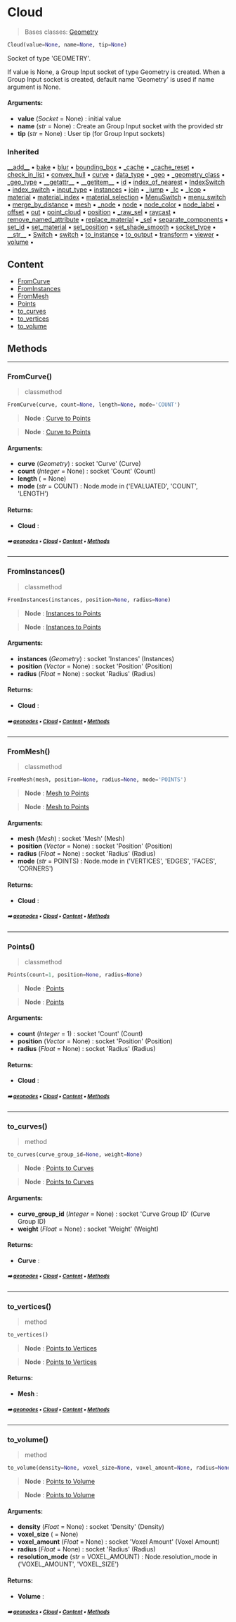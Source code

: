 # Cloud

> Bases classes: [Geometry](geono-geometry.md#geometry)

``` python
Cloud(value=None, name=None, tip=None)
```

Socket of type 'GEOMETRY'.

If value is None, a Group Input socket of type Geometry is created.
When a Group Input socket is created, default name 'Geometry' is used if name argument is None.

#### Arguments:
- **value** (_Socket_ = None) : initial value
- **name** (_str_ = None) : Create an Group Input socket with the provided str
- **tip** (_str_ = None) : User tip (for Group Input sockets)

### Inherited

[\_\_add__](geono-geometry.md#__add__) :black_small_square: [bake](geono-geometry.md#bake) :black_small_square: [blur](geono-socket.md#blur) :black_small_square: [bounding_box](geono-geometry.md#bounding_box) :black_small_square: [\_cache](geono-socke-nodecache.md#_cache) :black_small_square: [\_cache_reset](geono-socke-nodecache.md#_cache_reset) :black_small_square: [check_in_list](geono-socket.md#check_in_list) :black_small_square: [convex_hull](geono-geometry.md#convex_hull) :black_small_square: [curve](geono-geometry.md#curve) :black_small_square: [data_type](geono-socket.md#data_type) :black_small_square: [\_geo](geono-geometry.md#_geo) :black_small_square: [\_geometry_class](geono-socket.md#_geometry_class) :black_small_square: [\_geo_type](geono-geome-geobase.md#_geo_type) :black_small_square: [\_\_getattr__](geono-socket.md#__getattr__) :black_small_square: [\_\_getitem__](geono-geome-geobase.md#__getitem__) :black_small_square: [id](geono-geome-geobase.md#id) :black_small_square: [index_of_nearest](geono-geometry.md#index_of_nearest) :black_small_square: [IndexSwitch](geono-socket.md#indexswitch) :black_small_square: [index_switch](geono-socket.md#index_switch) :black_small_square: [input_type](geono-socket.md#input_type) :black_small_square: [instances](geono-geometry.md#instances) :black_small_square: [join](geono-geometry.md#join) :black_small_square: [\_jump](geono-socket.md#_jump) :black_small_square: [\_lc](geono-socket.md#_lc) :black_small_square: [\_lcop](geono-socket.md#_lcop) :black_small_square: [material](geono-geome-geobase.md#material) :black_small_square: [material_index](geono-geome-geobase.md#material_index) :black_small_square: [material_selection](geono-geome-geobase.md#material_selection) :black_small_square: [MenuSwitch](geono-socket.md#menuswitch) :black_small_square: [menu_switch](geono-socket.md#menu_switch) :black_small_square: [merge_by_distance](geono-geometry.md#merge_by_distance) :black_small_square: [mesh](geono-geometry.md#mesh) :black_small_square: [\_node](geono-geometry.md#_node) :black_small_square: [node](geono-socket.md#node) :black_small_square: [node_color](geono-socket.md#node_color) :black_small_square: [node_label](geono-socket.md#node_label) :black_small_square: [offset](geono-geome-geobase.md#offset) :black_small_square: [out](geono-socket.md#out) :black_small_square: [point_cloud](geono-geometry.md#point_cloud) :black_small_square: [position](geono-geome-geobase.md#position) :black_small_square: [\_raw_sel](geono-geome-geobase.md#_raw_sel) :black_small_square: [raycast](geono-geometry.md#raycast) :black_small_square: [remove_named_attribute](geono-geometry.md#remove_named_attribute) :black_small_square: [replace_material](geono-geome-geobase.md#replace_material) :black_small_square: [\_sel](geono-geome-geobase.md#_sel) :black_small_square: [separate_components](geono-geometry.md#separate_components) :black_small_square: [set_id](geono-geometry.md#set_id) :black_small_square: [set_material](geono-geometry.md#set_material) :black_small_square: [set_position](geono-geometry.md#set_position) :black_small_square: [set_shade_smooth](geono-geometry.md#set_shade_smooth) :black_small_square: [socket_type](geono-socket.md#socket_type) :black_small_square: [\_\_str__](geono-socket.md#__str__) :black_small_square: [Switch](geono-socket.md#switch) :black_small_square: [switch](geono-socket.md#switch) :black_small_square: [to_instance](geono-geometry.md#to_instance) :black_small_square: [to_output](geono-socket.md#to_output) :black_small_square: [transform](geono-geometry.md#transform) :black_small_square: [viewer](geono-geometry.md#viewer) :black_small_square: [volume](geono-geometry.md#volume) :black_small_square:

## Content

- [FromCurve](geono-cloud.md#fromcurve)
- [FromInstances](geono-cloud.md#frominstances)
- [FromMesh](geono-cloud.md#frommesh)
- [Points](geono-cloud.md#points)
- [to_curves](geono-cloud.md#to_curves)
- [to_vertices](geono-cloud.md#to_vertices)
- [to_volume](geono-cloud.md#to_volume)

## Methods



----------
### FromCurve()

> classmethod

``` python
FromCurve(curve, count=None, length=None, mode='COUNT')
```

> **Node** : [Curve to Points](https://docs.blender.org/api/current/bpy.types.GeometryNodeCurveToPoints.html#bpy.types.GeometryNodeCurveToPoints)

> **Node** : [Curve to Points](https://docs.blender.org/api/current/bpy.types.GeometryNodeCurveToPoints.html#bpy.types.GeometryNodeCurveToPoints)

#### Arguments:
- **curve** (_Geometry_) : socket 'Curve' (Curve)
- **count** (_Integer_ = None) : socket 'Count' (Count)
- **length** ( = None)
- **mode** (_str_ = COUNT) : Node.mode in ('EVALUATED', 'COUNT', 'LENGTH')



#### Returns:
- **Cloud** :

##### <sub>:arrow_right: [geonodes](index.md#geonodes) :black_small_square: [Cloud](geono-cloud.md#cloud) :black_small_square: [Content](geono-cloud.md#content) :black_small_square: [Methods](geono-cloud.md#methods)</sub>

----------
### FromInstances()

> classmethod

``` python
FromInstances(instances, position=None, radius=None)
```

> **Node** : [Instances to Points](https://docs.blender.org/api/current/bpy.types.GeometryNodeInstancesToPoints.html#bpy.types.GeometryNodeInstancesToPoints)

> **Node** : [Instances to Points](https://docs.blender.org/api/current/bpy.types.GeometryNodeInstancesToPoints.html#bpy.types.GeometryNodeInstancesToPoints)

#### Arguments:
- **instances** (_Geometry_) : socket 'Instances' (Instances)
- **position** (_Vector_ = None) : socket 'Position' (Position)
- **radius** (_Float_ = None) : socket 'Radius' (Radius)



#### Returns:
- **Cloud** :

##### <sub>:arrow_right: [geonodes](index.md#geonodes) :black_small_square: [Cloud](geono-cloud.md#cloud) :black_small_square: [Content](geono-cloud.md#content) :black_small_square: [Methods](geono-cloud.md#methods)</sub>

----------
### FromMesh()

> classmethod

``` python
FromMesh(mesh, position=None, radius=None, mode='POINTS')
```

> **Node** : [Mesh to Points](https://docs.blender.org/api/current/bpy.types.GeometryNodeMeshToPoints.html#bpy.types.GeometryNodeMeshToPoints)

> **Node** : [Mesh to Points](https://docs.blender.org/api/current/bpy.types.GeometryNodeMeshToPoints.html#bpy.types.GeometryNodeMeshToPoints)

#### Arguments:
- **mesh** (_Mesh_) : socket 'Mesh' (Mesh)
- **position** (_Vector_ = None) : socket 'Position' (Position)
- **radius** (_Float_ = None) : socket 'Radius' (Radius)
- **mode** (_str_ = POINTS) : Node.mode in ('VERTICES', 'EDGES', 'FACES', 'CORNERS')



#### Returns:
- **Cloud** :

##### <sub>:arrow_right: [geonodes](index.md#geonodes) :black_small_square: [Cloud](geono-cloud.md#cloud) :black_small_square: [Content](geono-cloud.md#content) :black_small_square: [Methods](geono-cloud.md#methods)</sub>

----------
### Points()

> classmethod

``` python
Points(count=1, position=None, radius=None)
```

> **Node** : [Points](https://docs.blender.org/api/current/bpy.types.GeometryNodePoints.html#bpy.types.GeometryNodePoints)

> **Node** : [Points](https://docs.blender.org/api/current/bpy.types.GeometryNodePoints.html#bpy.types.GeometryNodePoints)

#### Arguments:
- **count** (_Integer_ = 1) : socket 'Count' (Count)
- **position** (_Vector_ = None) : socket 'Position' (Position)
- **radius** (_Float_ = None) : socket 'Radius' (Radius)



#### Returns:
- **Cloud** :

##### <sub>:arrow_right: [geonodes](index.md#geonodes) :black_small_square: [Cloud](geono-cloud.md#cloud) :black_small_square: [Content](geono-cloud.md#content) :black_small_square: [Methods](geono-cloud.md#methods)</sub>

----------
### to_curves()

> method

``` python
to_curves(curve_group_id=None, weight=None)
```

> **Node** : [Points to Curves](https://docs.blender.org/api/current/bpy.types.GeometryNodePointsToCurves.html#bpy.types.GeometryNodePointsToCurves)

> **Node** : [Points to Curves](https://docs.blender.org/api/current/bpy.types.GeometryNodePointsToCurves.html#bpy.types.GeometryNodePointsToCurves)

#### Arguments:
- **curve_group_id** (_Integer_ = None) : socket 'Curve Group ID' (Curve Group ID)
- **weight** (_Float_ = None) : socket 'Weight' (Weight)



#### Returns:
- **Curve** :

##### <sub>:arrow_right: [geonodes](index.md#geonodes) :black_small_square: [Cloud](geono-cloud.md#cloud) :black_small_square: [Content](geono-cloud.md#content) :black_small_square: [Methods](geono-cloud.md#methods)</sub>

----------
### to_vertices()

> method

``` python
to_vertices()
```

> **Node** : [Points to Vertices](https://docs.blender.org/api/current/bpy.types.GeometryNodePointsToVertices.html#bpy.types.GeometryNodePointsToVertices)

> **Node** : [Points to Vertices](https://docs.blender.org/api/current/bpy.types.GeometryNodePointsToVertices.html#bpy.types.GeometryNodePointsToVertices)

#### Returns:
- **Mesh** :

##### <sub>:arrow_right: [geonodes](index.md#geonodes) :black_small_square: [Cloud](geono-cloud.md#cloud) :black_small_square: [Content](geono-cloud.md#content) :black_small_square: [Methods](geono-cloud.md#methods)</sub>

----------
### to_volume()

> method

``` python
to_volume(density=None, voxel_size=None, voxel_amount=None, radius=None, resolution_mode='VOXEL_AMOUNT')
```

> **Node** : [Points to Volume](https://docs.blender.org/api/current/bpy.types.GeometryNodePointsToVolume.html#bpy.types.GeometryNodePointsToVolume)

> **Node** : [Points to Volume](https://docs.blender.org/api/current/bpy.types.GeometryNodePointsToVolume.html#bpy.types.GeometryNodePointsToVolume)

#### Arguments:
- **density** (_Float_ = None) : socket 'Density' (Density)
- **voxel_size** ( = None)
- **voxel_amount** (_Float_ = None) : socket 'Voxel Amount' (Voxel Amount)
- **radius** (_Float_ = None) : socket 'Radius' (Radius)
- **resolution_mode** (_str_ = VOXEL_AMOUNT) : Node.resolution_mode in ('VOXEL_AMOUNT', 'VOXEL_SIZE')



#### Returns:
- **Volume** :

##### <sub>:arrow_right: [geonodes](index.md#geonodes) :black_small_square: [Cloud](geono-cloud.md#cloud) :black_small_square: [Content](geono-cloud.md#content) :black_small_square: [Methods](geono-cloud.md#methods)</sub>